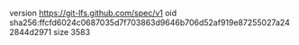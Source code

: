 version https://git-lfs.github.com/spec/v1
oid sha256:ffcfd6024c0687035d7f703863d9646b706d52af919e87255027a242844d2971
size 3583
